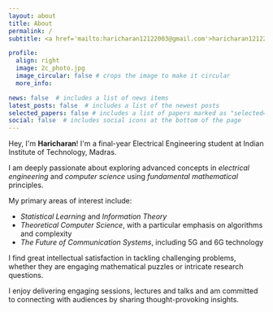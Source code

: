 ```yaml
---
layout: about
title: About
permalink: /
subtitle: <a href='mailto:haricharan12122003@gmail.com'>haricharan12122003@gmail.com</a>

profile:
  align: right
  image: 2c_photo.jpg
  image_circular: false # crops the image to make it circular
  more_info:

news: false  # includes a list of news items
latest_posts: false  # includes a list of the newest posts
selected_papers: false # includes a list of papers marked as "selected={true}"
social: false  # includes social icons at the bottom of the page
---
```


Hey, I'm **Haricharan**! I'm a final-year Electrical Engineering student at Indian Institute of Technology, Madras.

I am deeply passionate about exploring advanced concepts in *electrical engineering* and *computer science* using *fundamental mathematical* principles.

My primary areas of interest include:

- *Statistical Learning* and *Information Theory*
- *Theoretical Computer Science*, with a particular emphasis on algorithms and complexity
- *The Future of Communication Systems*, including 5G and 6G technology

I find great intellectual satisfaction in tackling challenging problems, whether they are engaging mathematical puzzles or intricate research questions.

I enjoy delivering engaging sessions, lectures and talks and am committed to connecting with audiences by sharing thought-provoking insights.